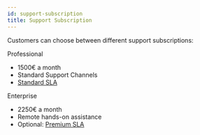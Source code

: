 ```yaml
---
id: support-subscription
title: Support Subscription
---
```


Customers can choose between different support subscriptions:

Professional  
- 1500€ a month  
- Standard Support Channels  
- [Standard SLA](standard-sla.md)  

Enterprise  
- 2250€ a month  
- Remote hands-on assistance  
- Optional: [Premium SLA](premium-sla.md)  